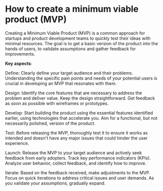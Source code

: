 # How to create a minimum viable product (MVP)

Creating a Minimum Viable Product (MVP) is a common approach for startups and product development teams to quickly test their ideas with minimal resources. The goal is to get a basic version of the product into the hands of users, to validate assumptions and gather feedback for improvements.

**Key aspects**:

Define: Clearly define your target audience and their problems. Understanding the specific pain points and needs of your potential users is crucial in developing an MVP that resonates with them.

Design: Identify the core features that are necessary to address the problem and deliver value. Keep the design straightforward. Get feedback as soon as possible with wireframes or prototypes.

Develop: Start building the product using the essential features identified earlier, using technologies that accelerate you. Aim for a functional, but not necessarily polished, version of the product.

Test: Before releasing the MVP, thoroughly test it to ensure it works as intended and doesn't have any major issues that could hinder the user experience.

Launch: Release the MVP to your target audience and actively seek feedback from early adopters. Track key performance indicators (KPIs). Analyze user behavior, collect feedback, and identify how to improve.

Iterate: Based on the feedback received, make adjustments to the MVP. Focus on quick iterations to address critical issues and user demands. As you validate your assumptions, gradually expand.
